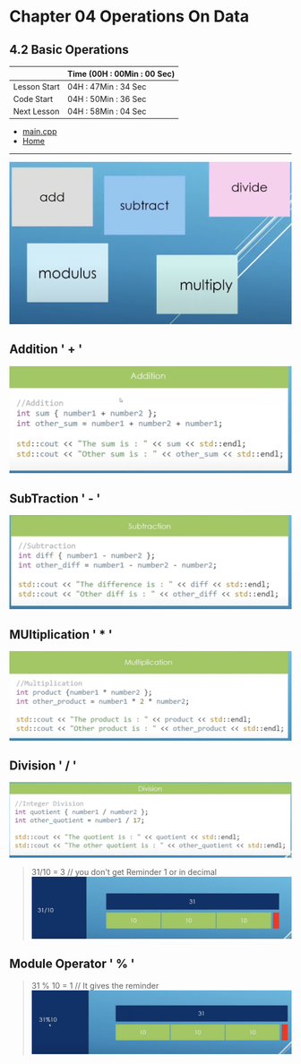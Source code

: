 # Chapter 04 Operations On Data

## 4.2 Basic Operations

||Time (00H : 00Min : 00 Sec)|
|-|-|
 |Lesson Start           | 04H : 47Min : 34 Sec |  
 |Code Start             | 04H : 50Min : 36 Sec |  
 |Next Lesson            | 04H : 58Min : 04 Sec | 
* [main.cpp](./main.cpp)
* [Home](/README.md)

---

![4.2 Basic Operation On Data](./img/1.png)

## Addition ' + '

![4.2 Basic Operation On Data](./img/2.png)

## SubTraction ' - '

![4.2 Basic Operation On Data](./img/3.png)

## MUltiplication ' * ' 

![4.2 Basic Operation On Data](./img/4-multiplication.png)

## Division ' / '

![4.2 Basic Operation On Data](./img/5-division.png)

> 31/10 = 3 // you don't get Reminder 1 or in decimal
![4.2 Basic Operation On Data](./img/6-div.png)

## Module Operator ' % '

>31 % 10 = 1 // It gives the reminder
![4.2 Basic Operation On Data](./img/7-modulas.png)